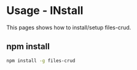 # Usage - INstall

This pages shows how to install/setup files-crud.

## npm install
```sh
npm install -g files-crud
```

